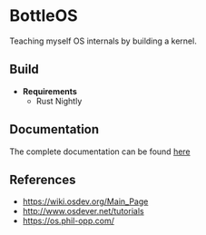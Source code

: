 # BottleOS

Teaching myself OS internals by building a kernel.

## Build

- **Requirements**
    - Rust Nightly

## Documentation
The complete documentation can be found [here](https://mayantmukul.me/bottleos/)

## References
- https://wiki.osdev.org/Main_Page
- http://www.osdever.net/tutorials
- https://os.phil-opp.com/
